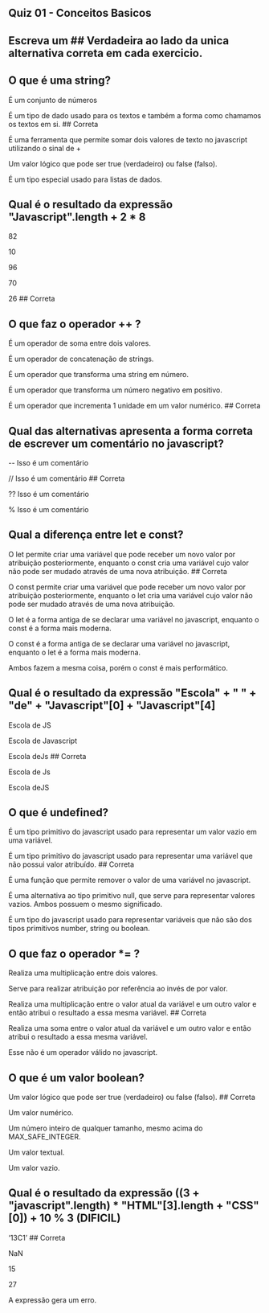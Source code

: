 ## Quiz 01 - Conceitos Basicos

## Escreva um ## Verdadeira ao lado da unica alternativa correta em cada exercicio.

## O que é uma string?

É um conjunto de números

É um tipo de dado usado para os textos e também a forma como chamamos os textos em si. ## Correta

É uma ferramenta que permite somar dois valores de texto no javascript utilizando o sinal de +

Um valor lógico que pode ser true (verdadeiro) ou false (falso).

É um tipo especial usado para listas de dados.

## Qual é o resultado da expressão "Javascript".length + 2 * 8

82

10

96

70

26 ## Correta

## O que faz o operador ++ ?

É um operador de soma entre dois valores.

É um operador de concatenação de strings.

É um operador que transforma uma string em número.

É um operador que transforma um número negativo em positivo.

É um operador que incrementa 1 unidade em um valor numérico. ## Correta

## Qual das alternativas apresenta a forma correta de escrever um comentário no javascript?

-- Isso é um comentário

// Isso é um comentário ## Correta

?? Isso é um comentário

% Isso é um comentário

## Qual a diferença entre let e const?

O let permite criar uma variável que pode receber um novo valor por atribuição posteriormente, enquanto o const cria uma variável cujo valor não pode ser mudado através de uma nova atribuição. ## Correta

O const permite criar uma variável que pode receber um novo valor por atribuição posteriormente, enquanto o let cria uma variável cujo valor não pode ser mudado através de uma nova atribuição.

O let é a forma antiga de se declarar uma variável no javascript, enquanto o const é a forma mais moderna.

O const é a forma antiga de se declarar uma variável no javascript, enquanto o let é a forma mais moderna.

Ambos fazem a mesma coisa, porém o const é mais performático.

## Qual é o resultado da expressão "Escola" + " " + "de" + "Javascript"[0] + "Javascript"[4]

Escola de JS

Escola de Javascript

Escola deJs ## Correta

Escola de Js

Escola deJS

## O que é undefined?

É um tipo primitivo do javascript usado para representar um valor vazio em uma variável.

É um tipo primitivo do javascript usado para representar uma variável que não possui valor atribuído. ## Correta

É uma função que permite remover o valor de uma variável no javascript.

É uma alternativa ao tipo primitivo null, que serve para representar valores vazios. Ambos possuem o mesmo significado.

É um tipo do javascript usado para representar variáveis que não são dos tipos primitivos number, string ou boolean.

## O que faz o operador *= ?

Realiza uma multiplicação entre dois valores.

Serve para realizar atribuição por referência ao invés de por valor.

Realiza uma multiplicação entre o valor atual da variável e um outro valor e então atribui o resultado a essa mesma variável. ## Correta

Realiza uma soma entre o valor atual da variável e um outro valor e então atribui o resultado a essa mesma variável.

Esse não é um operador válido no javascript.

## O que é um valor boolean?

Um valor lógico que pode ser true (verdadeiro) ou false (falso). ## Correta

Um valor numérico.

Um número inteiro de qualquer tamanho, mesmo acima do MAX_SAFE_INTEGER.

Um valor textual.

Um valor vazio.

## Qual é o resultado da expressão ((3 + "javascript".length) * "HTML"[3].length + "CSS"[0]) + 10 % 3 (DIFICIL)

‘13C1’ ## Correta 

NaN

15

27

A expressão gera um erro.